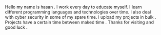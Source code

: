 
Hello  my name is hasan .
I work every day to educate myself. I learn different programming languages and technologies over time. 
I also deal with cyber security in some of my spare time.
I upload my projects in bulk .
Projects have a certain time between maked   time .
Thanks for visiting and good luck .
 

<!---
hasan-ylmz/hasan-ylmz is a ✨ special ✨ repository because its `README.md` (this file) appears on your GitHub profile.
You can click the Preview link to take a look at your changes.
---> 
